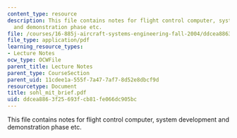 ```yaml
---
content_type: resource
description: This file contains notes for flight control computer, system development
  and demonstration phase etc.
file: /courses/16-885j-aircraft-systems-engineering-fall-2004/ddcea8863f25693fcb81fe066dc905bc_sohl_mit_brief.pdf
file_type: application/pdf
learning_resource_types:
- Lecture Notes
ocw_type: OCWFile
parent_title: Lecture Notes
parent_type: CourseSection
parent_uid: 11cdee1a-555f-7a47-7af7-8d52e8dbcf9d
resourcetype: Document
title: sohl_mit_brief.pdf
uid: ddcea886-3f25-693f-cb81-fe066dc905bc
---
```

This file contains notes for flight control computer, system development and demonstration phase etc.

